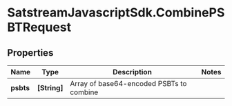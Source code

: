# SatstreamJavascriptSdk.CombinePSBTRequest

## Properties
Name | Type | Description | Notes
------------ | ------------- | ------------- | -------------
**psbts** | **[String]** | Array of base64-encoded PSBTs to combine | 
